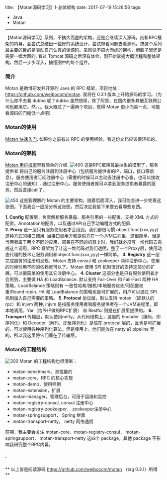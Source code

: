 title: 【Motan源码学习】1-总体架构
date: 2017-07-19 15:26:56
tags:
- Java
- Motan
---
【Motan源码学习】系列，不搞大而虚的架构，还是会继续深入源码，剖析RPC框架的内幕，会尝试总结出一些好的系统设计，尝试带着问题去看源码。搞这个系列最主要的目的是驱动自己认真的读源码。虽然说不搞大而虚的架构，但脑子里还是需要一幅大图的. 看过 Tomcat 源码之后深有体会，刚开始掌握大概流程和整体架构，然后一步步深入，搞懂图中的每个组件。

### **简介**
Motan 是微博研发并开源的 Java 的 RPC 框架，项目地址：https://github.com/weibocom/motan. 我将在 0.3.1 版本上开始源码的学习。（为什么你不去看 dubbo 呢？dubbo 虽然很屌，除了阿里，在国内很多其他互联网公司也都用它。然。。。我大概过了一遍两个项目，觉得 Motan 更小而美一点，可能看源码的门槛低一点吧）
<!--more-->
### **Motan的使用**
[Motan 快速入门](https://github.com/weibocom/motan/wiki/zh_quickstart). 如果你之前有过 RPC 的使用经验，看这份文档应该很轻松的。

### **Motan的架构**
[Motan 用户指南](https://github.com/weibocom/motan/wiki/zh_userguide)里有简单的介绍.
![400](/images/【Motan源码学习】1-总体架构_2.jpg)
这是RPC框架最最抽象的模型了，服务提供者 将自己的服务注册到注册中心（包括服务提供者的IP，端口，接口等信息），服务使用者订阅注册中心（需要的时候可以主动去注册中心查，也可以接收注册中心的通知）. 通过注册中心，服务使用者就可以拿到服务提供者暴露的服务，然后直接call了。

![450](/images/【Motan源码学习】1-总体架构_1.png)
这是我理解的 Motan 的主要架构，随着后面深入，我可能会进一步完善这张图。下面我会一层层分析这张图，然后决定我接下来要去看哪些东西。

**1. Config** 
配置层，负责解析服务暴露、服务引用的一些配置，支持 XML 方式的配置，Annotation的配置，以及通过API自己手动编程方式的配置.  
**2. Proxy** 
这一层只有服务使用者才会用到。我们都很习惯 object.func(xxx,yyy) 这种方式的接口调用. 当接口调用方和提供方在一个JVM进程里，这很简单。但是当两者属于两个不同的应用、部署在不同的机器上时，我们就必须写一堆代码去完成这个调用，RPC 框架为了让这一堆代码对我们透明，整了一个Proxy层，使用动态代理的技术让服务调用和object.func(xxx,yyy)一样简单。
**3. Registry** 
这一层完成服务的注册和发现，Motan 支持 consul 和 zookeeper 两种注册中心，使用的时候引用不同的依赖就可以了。Motan 使用 SPI 机制很好的支持这部分的扩展，可以很简单的使用其它注册中心。
**4. Cluster**
这部分也是只有服务使用者才会用到，主要做 HA 和 LoadBalance. 默认支持 Fail-Over 和 Fail-Fast 两种 HA 策略，LoadBalance 策略则有 一致性哈希/随机/本地服务优先/可配置权重/Round robin. HA 和 LoadBalance 的策略也是可扩展的，用户可以通过 SPI 机制加入自己需要的策略。
**5. Protocal**
协议层，默认支持 motan （即默认的rpc）和 injvm 两种, injvm 是指服务使用者和服务提供者在一个JVM进程里，即本地调用。Yar（给PHP做的RPC扩展） 和 Restful 则是在扩展里提供的。
**6. Transport**
传输层，默认使用netty。从代码结构上，这里的 Encoder（编码，即序列化）和 Decoder（解码，即反序列化）是放在 protocal 层的，且也是可扩展的，可以使用各种序列化算法。但是使用上，他们是放在 netty 的 pipeline 里的，所以我这里将它们画在了传输层。

### **Motan的工程结构**
![300](/images/【Motan源码学习】1-总体架构_3.png)
Motan 的工程结构也很清晰：
* motan-benchmark，测性能的
* motan-core，RPC 的核心实现
* motan-demo，使用样例
* motan-extension，扩展
* motan-manager，管理后台，可用于运维和监控
* motan-registry-consul, consul 注册中心
* motan-registry-zookeeper， zookeeper注册中心
* motan-springsupport， Spring 继承
* motan-transport-netty， netty 网络通信

前期，我主要会关注 motan-core，motan-registry-consul， motan-springsupport， motan-transport-netty 这四个 package，其他 package 不影响我研究整个RPC内幕。


##### .
** 以上皆是阅读源码 https://github.com/weibocom/motan （tag 0.3.1）所得 **


<style>
img[title="300"] {
  width:300px;
  width:300px;
  display: block;
}
img[title="400"] {
  width:400px;
  width:400px;
  display: block;
}
img[title="450"] {
  width:450px;
  width:450px;
  display: block;
}
img[title="500"] {
  width:500px;
  height:500px;
  display: block;
}
</style>
